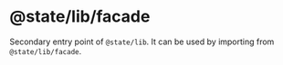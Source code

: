 # @state/lib/facade

Secondary entry point of `@state/lib`. It can be used by importing from `@state/lib/facade`.
